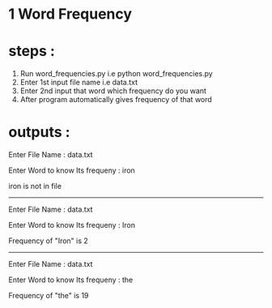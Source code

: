 # 1 Word Frequency
# steps :
  1) Run word_frequencies.py  i.e python word_frequencies.py
  2) Enter 1st input file name i.e data.txt
  3) Enter 2nd input that word which frequency do you want
  4) After program automatically gives frequency of that word
# outputs :
Enter File Name : data.txt

Enter Word to know Its frequeny : iron

iron is not in file
*****************************************
Enter File Name : data.txt

Enter Word to know Its frequeny : Iron

Frequency of "Iron" is 2
*****************************************
Enter File Name : data.txt

Enter Word to know Its frequeny : the

Frequency of "the" is 19


